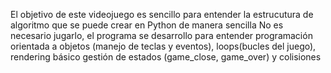 El objetivo de este videojuego es sencillo para entender la estrucutura de algoritmo que se puede crear en Python de manera sencilla 
No es necesario jugarlo, el programa se desarrollo para entender programación orientada a objetos (manejo de teclas y eventos),  loops(bucles del juego), rendering básico 
gestión de estados (game_close, game_over) y colisiones  
